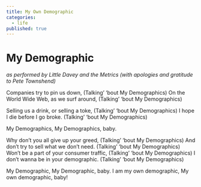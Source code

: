 ```yaml
---
title: My Own Demographic
categories:
  - life
published: true
---
```


# My Demographic

_as performed by Little Davey and the Metrics
(with apologies and gratitude to Pete Townshend)_

Companies try to pin us down,
(Talking’ ‘bout My Demographics)
On the World Wide Web, as we surf around,
(Talking’ ‘bout My Demographics)

Selling us a drink, or selling a toke,
(Talking’ ‘bout My Demographics)
I hope I die before I go broke.
(Talking’ ‘bout My Demographics)

My Demographics,
My Demographics, baby.

Why don’t you all give up your greed,
(Talking’ ‘bout My Demographics)
And don’t try to sell what we don’t need.
(Talking’ ‘bout My Demographics)
Won’t be a part of your consumer traffic,
(Talking’ ‘bout My Demographics)
I don’t wanna be in your demographic.
(Talking’ ‘bout My Demographics)

My Demographic,
My Demographic, baby.
I am my own demographic,
My own demographic, baby!
